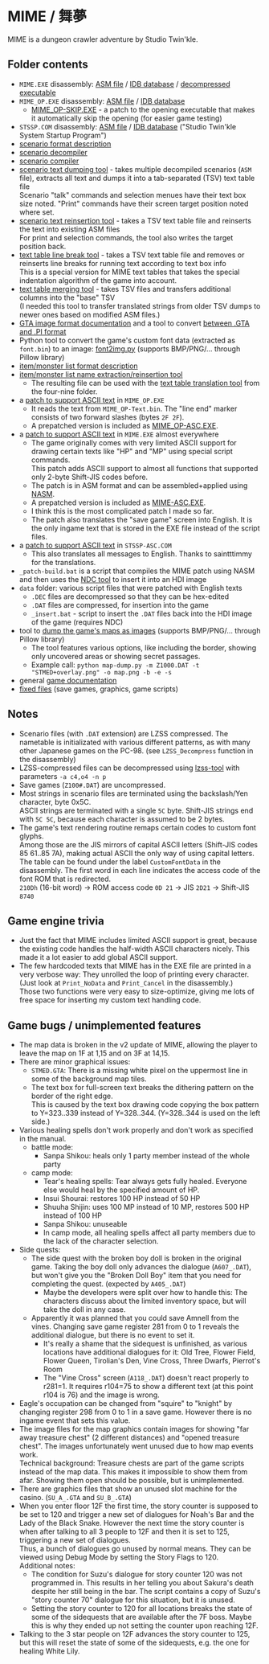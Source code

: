 # MIME / 舞夢

MIME is a dungeon crawler adventure by Studio Twin'kle.

## Folder contents

- `MIME.EXE` disassembly: [ASM file](MIME.asm) / [IDB database](MIME.idb) / [decompressed executable](MIME.EXE)
- `MIME_OP.EXE` disassembly: [ASM file](MIME_OP.asm) / [IDB database](MIME_OP.idb)
  - [MIME\_OP-SKIP.EXE](MIME_OP-SKIP.EXE) - a patch to the opening executable that makes it automatically skip the opening (for easier game testing)
- `STSSP.COM` disassembly: [ASM file](STSSP.asm) / [IDB database](STSSP.idb) ("Studio Twin'kle System Startup Program")
- [scenario format description](SceneFormat.txt)
- [scenario decompiler](ScenarioDecompile.py)
- [scenario compiler](ScenarioCompile.py)
- [scenario text dumping tool](ScenarioTsvDump.py) - takes multiple decompiled scenarios (`ASM` file), extracts all text and dumps it into a tab-separated (TSV) text table file  
  Scenario "talk" commands and selection menues have their text box size noted.
  "Print" commands have their screen target position noted where set.
- [scenario text reinsertion tool](ScenarioTsvReinsert.py) - takes a TSV text table file and reinserts the text into existing ASM files  
  For print and selection commands, the tool also writes the target position back.
- [text table line break tool](tsvLineBreak.py) - takes a TSV text table file and removes or reinserts line breaks for running text according to text box info  
  This is a special version for MIME text tables that takes the special indentation algorithm of the game into account.
- [text table merging tool](tsvMerge.py) - takes TSV files and transfers additional columns into the "base" TSV  
  (I needed this tool to transfer translated strings from older TSV dumps to newer ones based on modified ASM files.)
- [GTA image format documentation](GTAFormat.txt) and a tool to convert [between .GTA and .PI format](gta-tool.py)
- Python tool to convert the game's custom font data (extracted as `font.bin`) to an image: [font2img.py](font2img.py) (supports BMP/PNG/... through Pillow library)
- [item/monster list format description](MiscFormats.txt)
- [item/monster list name extraction/reinsertion tool](list-tsv.py)
  - The resulting file can be used with the [text table translation tool](../four-nine_system98/tsvTranslate.py) from the four-nine folder.
- a [patch to support ASCII text](MIME_OP-ASC.asm) in `MIME_OP.EXE`
  - It reads the text from `MIME_OP-Text.bin`. The "line end" marker consists of two forward slashes (bytes `2F 2F`).
  - A prepatched version is included as [MIME_OP-ASC.EXE](MIME_OP-ASC.EXE).
- a [patch to support ASCII text](MIME-ASC.asm) in `MIME.EXE` almost everywhere
  - The game originally comes with very limited ASCII support for drawing certain texts like "HP" and "MP" using special script commands.  
    This patch adds ASCII support to almost all functions that supported only 2-byte Shift-JIS codes before.
  - The patch is in ASM format and can be assembled+applied using [NASM](https://www.nasm.us/).
  - A prepatched version is included as [MIME-ASC.EXE](MIME-ASC.EXE).
  - I think this is the most complicated patch I made so far.
  - The patch also translates the "save game" screen into English. It is the only ingame text that is stored in the EXE file instead of the script files.
- a [patch to support ASCII text](STSSP-ASC.asm) in `STSSP-ASC.COM`
  - This also translates all messages to English. Thanks to saintttimmy for the translations.
- `_patch-build.bat` is a script that compiles the MIME patch using NASM and then uses the [NDC tool](https://euee.web.fc2.com/tool/nd.html#ndc) to insert it into an HDI image
- `data` folder: various script files that were patched with English texts
  - `.DEC` files are decompressed so that they can be hex-edited
  - `.DAT` files are compressed, for insertion into the game
  - `_insert.bat` - script to insert the `.DAT` files back into the HDI image of the game (requires NDC)
- tool to [dump the game's maps as images](map-dump.py) (supports BMP/PNG/... through Pillow library)
  - The tool features various options, like including the border, showing only uncovered areas or showing secret passages.
  - Example call: `python map-dump.py -m Z1000.DAT -t "STMED+overlay.png" -o map.png -b -e -s`
- general [game documentation](game-docs/README.md)
- [fixed files](fixed-files/README.md) (save games, graphics, game scripts)

## Notes

- Scenario files (with `.DAT` extension) are LZSS compressed.
  The nametable is initializated with various different patterns, as with many other Japanese games on the PC-98. (see `LZSS_Decompress` function in the disassembly)
- LZSS-compressed files can be decompressed using [lzss-tool](https://github.com/ValleyBell/ExtractorsDecoders/blob/master/lzss-tool.c) with parameters `-a c4,o4 -n p`
- Save games (`Z100#.DAT`) are uncompressed.
- Most strings in scenario files are terminated using the backslash/Yen character, byte 0x5C.  
  ASCII strings are terminated with a single `5C` byte.
  Shift-JIS strings end with `5C 5C`, because each character is assumed to be 2 bytes.
- The game's text rendering routine remaps certain codes to custom font glyphs.  
  Among those are the JIS mirrors of capital ASCII letters (Shift-JIS codes 85 61..85 7A), making actual ASCII the only way of using capital letters.  
  The table can be found under the label `CustomFontData` in the disassembly. The first word in each line indicates the access code of the font ROM that is redirected.  
  `210Dh` (16-bit word) → ROM access code `0D 21` → JIS `2D21` → Shift-JIS `8740`

## Game engine trivia

- Just the fact that MIME includes limited ASCII support is great, because the existing code handles the half-width ASCII characters nicely.
  This made it a lot easier to add global ASCII support.
- The few hardcoded texts that MIME has in the EXE file are printed in a very verbose way:
  They unrolled the loop of printing every character. (Just look at `Print_NoData` and `Print_Cancel` in the disassembly.)  
  Those two functions were very easy to size-optimize, giving me lots of free space for inserting my custom text handling code.

## Game bugs / unimplemented features

- The map data is broken in the v2 update of MIME, allowing the player to leave the map on 1F at 1,15 and on 3F at 14,15.
- There are minor graphical issues:
  - `STMED.GTA`: There is a missing white pixel on the uppermost line in some of the background map tiles.
  - The text box for full-screen text breaks the dithering pattern on the border of the right edge.  
    This is caused by the text box drawing code copying the box pattern to Y=323..339 instead of Y=328..344. (Y=328..344 is used on the left side.)
- Various healing spells don't work properly and don't work as specified in the manual.
  - battle mode:
    - Sanpa Shikou: heals only 1 party member instead of the whole party
  - camp mode:
    - Tear's healing spells: Tear always gets fully healed. Everyone else would heal by the specified amount of HP.
    - Insui Shourai: restores 100 HP instead of 50 HP
    - Shuuha Shijin: uses 100 MP instead of 10 MP, restores 500 HP instead of 100 HP
    - Sanpa Shikou: unuseable
    - In camp mode, all healing spells affect all party members due to the lack of the character selection.
- Side quests:
  - The side quest with the broken boy doll is broken in the original game. Taking the boy doll only advances the dialogue (`A607_.DAT`), but won't give you the "Broken Doll Boy" item that you need for completing the quest. (expected by `A405_.DAT`)
    - Maybe the developers were split over how to handle this: The characters discuss about the limited inventory space, but will take the doll in any case.
  - Apparently it was planned that you could save Amnell from the vines. Changing save game register 281 from 0 to 1 reveals the additional dialogue, but there is no event to set it.
    - It's really a shame that the sidequest is unfinished, as various locations have additional dialogues for it: Old Tree, Flower Field, Flower Queen, Tirolian's Den, Vine Cross, Three Dwarfs, Pierrot's Room
    - The "Vine Cross" screen (`A118_.DAT`) doesn't react properly to r281=1. It requires r104=75 to show a different text (at this point r104 is 76) and the image is wrong.
- Eagle's occupation can be changed from "squire" to "knight" by changing register 298 from 0 to 1 in a save game. However there is no ingame event that sets this value.
- The image files for the map graphics contain images for showing "far away treasure chest" (2 different distances) and "opened treasure chest". The images unfortunately went unused due to how map events work.  
  Technical background: Treasure chests are part of the game scripts instead of the map data. This makes it impossible to show them from afar. Showing them open should be possible, but is unimplemented.
- There are graphics files that show an unused slot machine for the casino. (`SU_A_.GTA` and `SU_B_.GTA`)
- When you enter floor 12F the first time, the story counter is supposed to be set to 120 and trigger a new set of dialogues for Noah's Bar and the Lady of the Black Snake.
  However the next time the story counter is when after talking to all 3 people to 12F and then it is set to 125, triggering a new set of dialogues.  
  Thus, a bunch of dialogues go unused by normal means. They can be viewed using Debug Mode by setting the Story Flags to 120.  
  Additional notes:
  - The condition for Suzu's dialogue for story counter 120 was not programmed in. This results in her telling you about Sakura's death despite her still being in the bar.
    The script contains a copy of Suzu's "story counter 70" dialogue for this situation, but it is unused.
  - Setting the story counter to 120 for all locations breaks the state of some of the sidequests that are available after the 7F boss. Maybe this is why they ended up not setting the counter upon reaching 12F.
- Talking to the 3 star people on 12F advances the story counter to 125, but this will reset the state of some of the sidequests, e.g. the one for healing White Lily.
